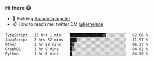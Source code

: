 ### Hi there 😃

- 🔨 Building [Arcade.computer](https://arcade.computer)
- 📫 How to reach me: twitter DM [@kernelsoe](https://twitter.com/kernelsoe)

<!--START_SECTION:waka-->

```txt
TypeScript   15 hrs 1 min    ███████████████▓░░░░░░░░░   62.66 %
JavaScript   2 hrs 52 mins   ███░░░░░░░░░░░░░░░░░░░░░░   11.97 %
Other        1 hr 28 mins    █▓░░░░░░░░░░░░░░░░░░░░░░░   06.17 %
GraphQL      1 hr 9 mins     █▒░░░░░░░░░░░░░░░░░░░░░░░   04.82 %
Python       1 hr 6 mins     █░░░░░░░░░░░░░░░░░░░░░░░░   04.59 %
```

<!--END_SECTION:waka-->
